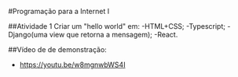 #Programação para a Internet I

##Atividade 1
Criar um "hello world" em:
-HTML+CSS;
-Typescript;
-Django(uma view que retorna a mensagem);
-React.

##Vídeo de de demonstração:
- https://youtu.be/w8mgnwbWS4I